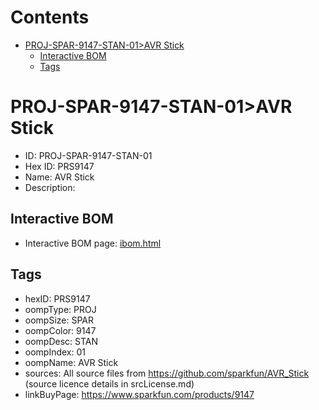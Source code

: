 



Contents
========

* [PROJ-SPAR-9147-STAN-01>AVR Stick](#proj-spar-9147-stan-01avr-stick)
	* [Interactive BOM](#interactive-bom)
	* [Tags](#tags)

# PROJ-SPAR-9147-STAN-01>AVR Stick

- ID: PROJ-SPAR-9147-STAN-01
- Hex ID: PRS9147
- Name: AVR Stick
- Description: 

## Interactive BOM

- Interactive BOM page: [ibom.html](kicad/bom/ibom.html)

## Tags

- hexID: PRS9147
- oompType: PROJ
- oompSize: SPAR
- oompColor: 9147
- oompDesc: STAN
- oompIndex: 01
- oompName: AVR Stick
- sources: All source files from https://github.com/sparkfun/AVR_Stick (source licence details in srcLicense.md)
- linkBuyPage: https://www.sparkfun.com/products/9147
